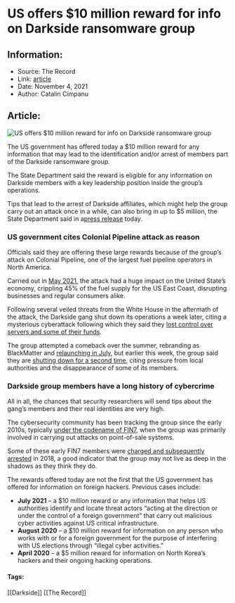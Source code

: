 # US offers $10 million reward for info on Darkside ransomware group
### 

## Information:
+ Source: The Record
+ Link: [article](https://therecord.media/us-offers-10-million-reward-for-info-on-darkside-ransomware-group/)
+ Date: November 4, 2021
+ Author: Catalin Cimpanu


## Article:
![US offers $10 million reward for info on Darkside ransomware group](https://therecord.media/wp-content/uploads/2021/07/Rewards-for-Justice-Program.png)

The US government has offered today a $10 million reward for any information that may lead to the identification and/or arrest of members part of the Darkside ransomware group.


The State Department said the reward is eligible for any information on Darkside members with a key leadership position inside the group’s operations.


Tips that lead to the arrest of Darkside affiliates, which might help the group carry out an attack once in a while, can also bring in up to $5 million, the State Department said in a[press release](https://www.state.gov/reward-offers-for-information-to-bring-darkside-ransomware-variant-co-conspirators-to-justice/) today.


### US government cites Colonial Pipeline attack as reason


Officials said they are offering these large rewards because of the group’s attack on Colonial Pipeline, one of the largest fuel pipeline operators in North America.


Carried out in [May 2021](https://therecord.media/fbi-colonial-pipeline-was-hit-with-darkside-ransomware/), the attack had a huge impact on the United State’s economy, crippling 45% of the fuel supply for the US East Coast, disrupting businesses and regular consumers alike.


Following several veiled threats from the White House in the aftermath of the attack, the Darkside gang shut down its operations a week later, citing a mysterious cyberattack following which they said they [lost control over servers and some of their funds](https://therecord.media/darkside-ransomware-gang-says-it-lost-control-of-its-servers-money-a-day-after-biden-threat/).


The group attempted a comeback over the summer, rebranding as BlackMatter and [relaunching in July](https://therecord.media/blackmatter-ransomware-targets-companies-with-revenues-of-100-million-and-more/), but earlier this week, the group said they are [shutting down for a second time](https://therecord.media/blackmatter-ransomware-says-its-shutting-down-due-to-pressure-from-local-authorities/), citing pressure from local authorities and the disappearance of some of its members.


### Darkside group members have a long history of cybercrime


All in all, the chances that security researchers will send tips about the gang’s members and their real identities are very high.


The cybersecurity community has been tracking the group since the early 2010s, typically [under the codename of FIN7](https://therecord.media/cybercrime-gang-sets-up-fake-company-to-hire-security-experts-to-aid-in-ransomware-attacks/), when the group was primarily involved in carrying out attacks on point-of-sale systems.


Some of these early FIN7 members were [charged and subsequently arrested](https://www.justice.gov/opa/pr/three-members-notorious-international-cybercrime-group-fin7-custody-role-attacking-over-100) in 2018, a good indicator that the group may not live as deep in the shadows as they think they do.


The rewards offered today are not the first that the US government has offered for information on foreign hackers. Previous cases include:


* **July 2021** – a $10 million reward or any information that helps US authorities identify and locate threat actors “acting at the direction or under the control of a foreign government” that carry out malicious cyber activities against US critical infrastructure.
* **August 2020** – a $10 million reward for information on any person who works with or for a foreign government for the purpose of interfering with US elections through “illegal cyber activities.”
* **April 2020** – a $5 million reward for information on North Korea’s hackers and their ongoing hacking operations.





#### Tags:
[[Darkside]] [[The Record]]
